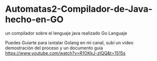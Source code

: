 # Automatas2-Compilador-de-Java-hecho-en-GO
un compilador sobre el lenguaje java realizado Go Languaje

Puedes Guiarte para isntalar Golang en mi canal, subí un video demostración del proceso y un documento guía
https://www.youtube.com/watch?v=R1OKkJ-zIQQ&t=1515s
